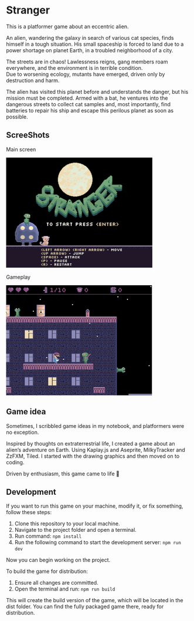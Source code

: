 # Stranger

This is a platformer game about an eccentric alien.

An alien, wandering the galaxy in search of various cat species, finds himself in a tough situation.
His small spaceship is forced to land due to a power shortage on planet Earth, in a troubled neighborhood of a city.

The streets are in chaos! Lawlessness reigns, gang members roam everywhere, and the environment is in terrible condition.  
Due to worsening ecology, mutants have emerged, driven only by destruction and harm.

The alien has visited this planet before and understands the danger, but his mission must be completed.
Armed with a bat, he ventures into the dangerous streets to collect cat samples and, most importantly,
find batteries to repair his ship and escape this perilous planet as soon as possible.

## ScreeShots

Main screen

![main](screenshot/screenshot01.png)

Gameplay

![game](screenshot/screenshot02.png)

## Game idea

Sometimes, I scribbled game ideas in my notebook, and platformers were no exception.

Inspired by thoughts on extraterrestrial life, I created a game about an alien’s adventure on Earth. Using Kaplay.js and Aseprite, MilkyTracker and ZzFXM, Tiled. I started with the drawing graphics and then moved on to coding.

Driven by enthusiasm, this game came to life 🖤

## Development

If you want to run this game on your machine, modify it, or fix something, follow these steps:

1.  Clone this repository to your local machine.
2.  Navigate to the project folder and open a terminal.
3.  Run command: `npm install`
4.  Run the following command to start the development server: `npm run dev`

Now you can begin working on the project.

To build the game for distribution:

1. Ensure all changes are committed.
2. Open the terminal and run: `npm run build`

This will create the build version of the game, which will be located in the dist folder.
You can find the fully packaged game there, ready for distribution.
